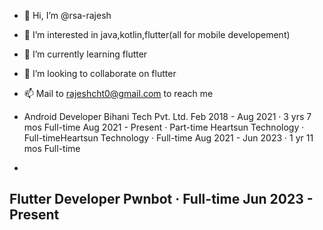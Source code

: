 - 👋 Hi, I’m @rsa-rajesh
- 👀 I’m interested in java,kotlin,flutter(all for mobile developement)
- 🌱 I’m currently learning flutter
- 💞️ I’m looking to collaborate on flutter
- 📫 Mail to rajeshcht0@gmail.com to reach me

-   Android Developer
Bihani Tech Pvt. Ltd.
Feb 2018 - Aug 2021 · 3 yrs 7 mos Full-time
Aug 2021 - Present · Part-time
Heartsun Technology · Full-timeHeartsun Technology · Full-time
Aug 2021 - Jun 2023 · 1 yr 11 mos Full-time
-
Flutter Developer
Pwnbot · Full-time
Jun 2023 - Present 
-
